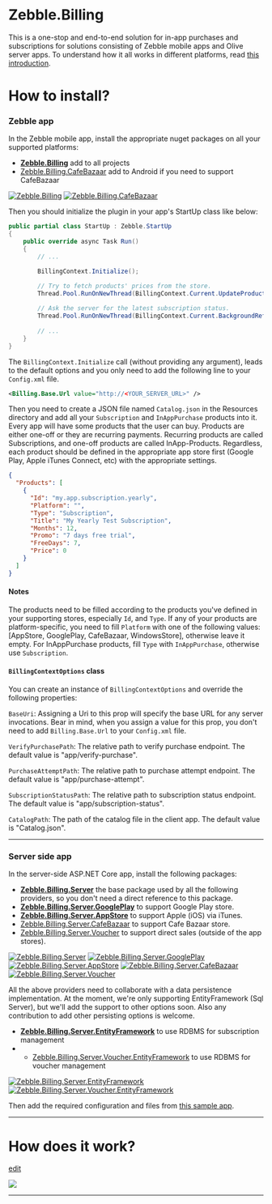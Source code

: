 # Zebble.Billing

This is a one-stop and end-to-end solution for in-app purchases and subscriptions for solutions consisting of Zebble mobile apps and Olive server apps.
To understand how it all works in different platforms, read [this introduction](https://medium.com/@jmn8718/in-app-purchases-notifications-4408c3ee88eb).

# How to install?

### Zebble app

In the Zebble mobile app, install the appropriate nuget packages on all your supported platforms:
- **[Zebble.Billing](https://www.nuget.org/packages/Zebble.Billing/)** add to all projects
- [Zebble.Billing.CafeBazaar](https://www.nuget.org/packages/Zebble.Billing.CafeBazaar/) add to Android if you need to support CafeBazaar

[![Zebble.Billing](https://img.shields.io/nuget/v/Zebble.Billing.svg?label=Zebble.Billing)](https://www.nuget.org/packages/Zebble.Billing/)
[![Zebble.Billing.CafeBazaar](https://img.shields.io/nuget/v/Zebble.Billing.CafeBazaar.svg?label=Zebble.Billing.CafeBazaar)](https://www.nuget.org/packages/Zebble.Billing.CafeBazaar/)

Then you should initialize the plugin in your app's StartUp class like below:

```c#
public partial class StartUp : Zebble.StartUp
{
    public override async Task Run()
    {
        // ...

        BillingContext.Initialize();

        // Try to fetch products' prices from the store.
        Thread.Pool.RunOnNewThread(BillingContext.Current.UpdateProductPrices);
        
        // Ask the server for the latest subscription status.
        Thread.Pool.RunOnNewThread(BillingContext.Current.BackgroundRefresh);
        
        // ...
    }
}
```

The `BillingContext.Initialize` call (without providing any argument), leads to the default options and you only need to add the following line to your `Config.xml` file.

```xml
<Billing.Base.Url value="http://<YOUR_SERVER_URL>" />
```

Then you need to create a JSON file named `Catalog.json` in the Resources directory and add all your `Subscription` and `InAppPurchase` products into it. Every app will have some products that the user can buy. Products are either one-off or they are recurring payments. Recurring products are called Subscriptions, and one-off products are called InApp-Products. Regardless, each product should be defined in the appropriate app store first (Google Play, Apple iTunes Connect, etc) with the appropriate settings. 

```json
{
  "Products": [
    {
      "Id": "my.app.subscription.yearly",
      "Platform": "",
      "Type": "Subscription",
      "Title": "My Yearly Test Subscription",
      "Months": 12,
      "Promo": "7 days free trial",
      "FreeDays": 7,
      "Price": 0
    }
  ]
}

```

#### Notes
The products need to be filled according to the products you've defined in your supporting stores, especially `Id`, and `Type`.
If any of your products are platform-specific, you need to fill `Platform` with one of the following values: [AppStore, GooglePlay, CafeBazaar, WindowsStore], otherwise leave it empty.
For InAppPurchase products, fill `Type` with `InAppPurchase`, otherwise use `Subscription`.

#### `BillingContextOptions` class

You can create an instance of `BillingContextOptions` and override the following properties:

`BaseUri`: Assigning a Uri to this prop will specify the base URL for any server invocations. Bear in mind, when you assign a value for this prop, you don't need to add `Billing.Base.Url` to your `Config.xml` file.

`VerifyPurchasePath`: The relative path to verify purchase endpoint. The default value is "app/verify-purchase".

`PurchaseAttemptPath`: The relative path to purchase attempt endpoint. The default value is "app/purchase-attempt".

`SubscriptionStatusPath`: The relative path to subscription status endpoint. The default value is "app/subscription-status".

`CatalogPath`: The path of the catalog file in the client app. The default value is "Catalog.json".

---

### Server side app

In the server-side ASP.NET Core app, install the following packages:

- **[Zebble.Billing.Server](https://www.nuget.org/packages/Zebble.Billing.Server/)** the base package used by all the following providers, so you don't need a direct reference to this package.
- **[Zebble.Billing.Server.GooglePlay](https://www.nuget.org/packages/Zebble.Billing.Server.GooglePlay/)** to support Google Play store.
- **[Zebble.Billing.Server.AppStore](https://www.nuget.org/packages/Zebble.Billing.Server.AppStore/)** to support Apple (iOS) via iTunes.
- [Zebble.Billing.Server.CafeBazaar](https://www.nuget.org/packages/Zebble.Billing.Server.CafeBazaar/) to support Cafe Bazaar store.
- [Zebble.Billing.Server.Voucher](https://www.nuget.org/packages/Zebble.Billing.Server.Voucher/) to support direct sales (outside of the app stores).

[![Zebble.Billing.Server](https://img.shields.io/nuget/v/Zebble.Billing.Server.svg?label=Zebble.Billing.Server)](https://www.nuget.org/packages/Zebble.Billing.Server/)
[![Zebble.Billing.Server.GooglePlay](https://img.shields.io/nuget/v/Zebble.Billing.Server.GooglePlay.svg?label=Zebble.Billing.Server.GooglePlay)](https://www.nuget.org/packages/Zebble.Billing.Server.GooglePlay/)
[![Zebble.Billing.Server.AppStore](https://img.shields.io/nuget/v/Zebble.Billing.Server.AppStore.svg?label=Zebble.Billing.Server.AppStore)](https://www.nuget.org/packages/Zebble.Billing.Server.AppStore/)
[![Zebble.Billing.Server.CafeBazaar](https://img.shields.io/nuget/v/Zebble.Billing.Server.CafeBazaar.svg?label=Zebble.Billing.Server.CafeBazaar)](https://www.nuget.org/packages/Zebble.Billing.Server.CafeBazaar/)
[![Zebble.Billing.Server.Voucher](https://img.shields.io/nuget/v/Zebble.Billing.Server.Voucher.svg?label=Zebble.Billing.Server.Voucher)](https://www.nuget.org/packages/Zebble.Billing.Server.Voucher/)

All the above providers need to collaborate with a data persistence implementation. At the moment, we're only supporting EntityFramework (Sql Server), but we'll add the support to other options soon. Also any contribution to add other persisting options is welcome. 

- **[Zebble.Billing.Server.EntityFramework](https://www.nuget.org/packages/Zebble.Billing.Server.EntityFramework/)** to use RDBMS for subscription management
- - [Zebble.Billing.Server.Voucher.EntityFramework](https://www.nuget.org/packages/Zebble.Billing.Server.Voucher.EntityFramework/) to use RDBMS for voucher management

[![Zebble.Billing.Server.EntityFramework](https://img.shields.io/nuget/v/Zebble.Billing.Server.EntityFramework.svg?label=Zebble.Billing.Server.EntityFramework)](https://www.nuget.org/packages/Zebble.Billing.Server.EntityFramework/)
[![Zebble.Billing.Server.Voucher.EntityFramework](https://img.shields.io/nuget/v/Zebble.Billing.Server.Voucher.EntityFramework.svg?label=Zebble.Billing.Server.Voucher.EntityFramework)](https://www.nuget.org/packages/Zebble.Billing.Server.Voucher.EntityFramework/)

Then add the required configuration and files from [this sample app](https://github.com/Geeksltd/Zebble.Billing/tree/master/Billing.Sample).

---


# How does it work?
[edit](https://app.diagrams.net/#HGeeksltd%2FZebble.Billing%2Fmaster%2FArchitecture.png)

![](https://github.com/Geeksltd/Zebble.Billing/raw/master/Architecture.png)

---
